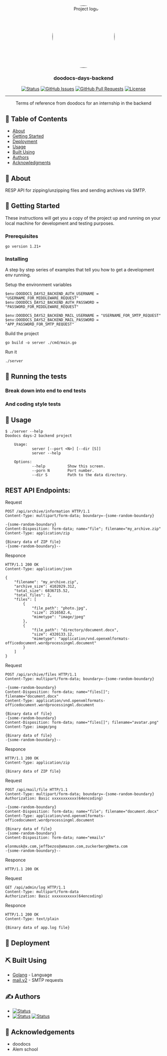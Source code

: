 <p align="center">
  <a href="" rel="noopener">
 <img width=200px height=200px style="border-radius:50%" src="https://kappa.lol/wfFBr" alt="Project logo"></a>
</p>

<h3 align="center">doodocs-days-backend</h3>

<div align="center">

[![Status](https://img.shields.io/badge/status-active-success.svg)]()
[![GitHub Issues](https://img.shields.io/github/issues/exoneges/doodocs-days-backend.svg)](https://github.com/exoneges/doodocs-days-backend/issues)
[![GitHub Pull Requests](https://img.shields.io/github/issues-pr/exoneges/doodocs-days-backend.svg)](https://github.com/exoneges/doodocs-days-backend/pulls)
[![License](https://img.shields.io/badge/license-MIT-blue.svg)](/LICENSE)

</div>

---

<p align="center"> 
        Terms of reference from doodocs for an internship in the backend
    <br> 
</p>

## 📝 Table of Contents

- [About](#about)
- [Getting Started](#getting_started)
- [Deployment](#deployment)
- [Usage](#usage)
- [Built Using](#built_using)
- [Authors](#authors)
- [Acknowledgments](#acknowledgement)

<!-- - [TODO](../TODO.md) -->
<!-- - [Contributing](../CONTRIBUTING.md) -->

## 🧐 About <a name = "about"></a>

RESP API for zipping/unzipping files and sending archives via SMTP.

## 🏁 Getting Started <a name = "getting_started"></a>

These instructions will get you a copy of the project up and running on your local machine for development and testing purposes. 
<!-- See [deployment](#deployment) for notes on how to deploy the project on a live system. -->

### Prerequisites

```
go version 1.21+
```

### Installing

A step by step series of examples that tell you how to get a development env running.

Setup the environment variables
```
$env:DOODOCS_DAYS2_BACKEND_AUTH_USERNAME = "USERNAME_FOR_MIDDLEWARE_REQUEST"
$env:DOODOCS_DAYS2_BACKEND_AUTH_PASSWORD = "PASSWORD_FOR_MIDDLEWARE_REQUEST"

$env:DOODOCS_DAYS2_BACKEND_MAIL_USERNAME = "USERNAME_FOR_SMTP_REQUEST"
$env:DOODOCS_DAYS2_BACKEND_MAIL_PASSWORD = "APP_PASSWORD_FOR_SMTP_REQUEST"
```

Build the project

```
go build -o server ./cmd/main.go
```

Run it

```
./server
```


## 🔧 Running the tests <a name = "tests"></a>

<!-- Explain how to run the automated tests for this system. -->

### Break down into end to end tests

<!--
Explain what these tests test and why

```
Give an example
```
-->

### And coding style tests

<!---
Explain what these tests test and why

```
Give an example
```
-->

## 🎈 Usage <a name="usage"></a>

```
$ ./server --help
Doodocs days-2 backend project

    Usage:
            server [--port <N>] [--dir [S]]
            server --help

    Options:
            --help          Show this screen.
            --porn N        Port number.
            --dir S         Path to the data directory.
```

REST API Endpoints:
- 
Request
```
POST /api/archive/information HTTP/1.1
Content-Type: multipart/form-data; boundary=-{some-random-boundary}

-{some-random-boundary}
Content-Disposition: form-data; name="file"; filename="my_archive.zip"
Content-Type: application/zip

{Binary data of ZIP file}
-{some-random-boundary}--
```
Responce

```
HTTP/1.1 200 OK
Content-Type: application/json

{
    "filename": "my_archive.zip",
    "archive_size": 4102029.312,
    "total_size": 6836715.52,
    "total_files": 2,
    "files": [
        {
            "file_path": "photo.jpg",
            "size": 2516582.4,
            "mimetype": "image/jpeg"
        },
        {
            "file_path": "directory/document.docx",
            "size": 4320133.12,
            "mimetype": "application/vnd.openxmlformats-officedocument.wordprocessingml.document"
        }
    ]
}
```

Request
```
POST /api/archive/files HTTP/1.1
Content-Type: multipart/form-data; boundary=-{some-random-boundary}

-{some-random-boundary}
Content-Disposition: form-data; name="files[]"; filename="document.docx"
Content-Type: application/vnd.openxmlformats-officedocument.wordprocessingml.document

{Binary data of file}
-{some-random-boundary}
Content-Disposition: form-data; name="files[]"; filename="avatar.png"
Content-Type: image/png

{Binary data of file}
-{some-random-boundary}--
```
Responce

```
HTTP/1.1 200 OK
Content-Type: application/zip

{Binary data of ZIP file}
```

Request
```
POST /api/mail/file HTTP/1.1
Content-Type: multipart/form-data; boundary=-{some-random-boundary}
Authorization: Basic xxxxxxxxxxx(64encoding)

-{some-random-boundary}
Content-Disposition: form-data; name="file"; filename="document.docx"
Content-Type: application/vnd.openxmlformats-officedocument.wordprocessingml.document

{Binary data of file}
-{some-random-boundary}
Content-Disposition: form-data; name="emails"

elonmusk@x.com,jeffbezos@amazon.com,zuckerberg@meta.com
-{some-random-boundary}--
```
Responce

```
HTTP/1.1 200 OK
```

Request
```
GET /api/admin/log HTTP/1.1
Content-Type: multipart/form-data
Authorization: Basic xxxxxxxxxxx(64encoding)
```
Responce

```
HTTP/1.1 200 OK
Content-Type: text/plain

{Binary data of app.log file}
```
## 🚀 Deployment <a name = "deployment"></a>

<!-- Add additional notes about how to deploy this on a live system. -->

## ⛏️ Built Using <a name = "built_using"></a>

- [Golang](https://go.dev/) - Language
- [mail.v2](https://gopkg.in/mail.v2/) - SMTP requests

## ✍️ Authors <a name = "authors"></a>

- [![Status](https://img.shields.io/badge/github-exoneges-success?logo=github)](https://github.com/exoneges)
- [![Status](https://img.shields.io/badge/alem-igussak-red?logo=github)](https://platform.alem.school/git/igussak)
<a href="https://t.me/undefinedbro" target="_blank"><img src="https://img.shields.io/badge/telegram-@undefinedbro-blue?logo=Telegram" alt="Status" /></a>

<!-- See also the list of [contributors](https://github.com/kylelobo/ -->

## 🎉 Acknowledgements <a name = "acknowledgement"></a>

- doodocs
- Alem school
